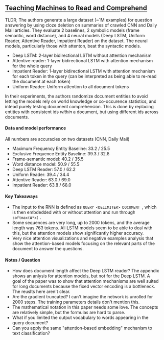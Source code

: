## [Teaching Machines to Read and Comprehend](http://arxiv.org/abs/1506.03340)

TLDR; The authors generate a large dataset (~1M examples) for question answering by using cloze deletion on summaries of crawled CNN and Daily Mail articles. They evaluate 2 baselines, 2 symbolic models (frame semantic, word distance), and 4 neural models (Deep LSTM, Uniform Reader, Attentive Reader, Impatient Reader) on the dataset. The neural models, particularly those with attenton, beat the syntactic models.

- Deep LSTM: 2-layer bidirectional LSTM without attention mechanism
- Attentive reader: 1-layer bidirectional LSTM with attention mechanism for the whole query
- Impatient Reader: 1-layer bidirectional LSTM with attention mechanism for each token in the query (can be interpreted as being able to re-read the document at each token)
- Uniform Reader: Uniform attention to all document tokens

In their experiments, the authors randomize document entities to avoid letting the models rely on world knowledge or co-occurence statistics, and intead purely testing document comprehension. This is done by replacing entities with consistent ids *within* a document, but using different ids across documents.

#### Data and model performance

All numbers are accuracies on two datasets (CNN, Daily Mail)

- Maximum Frequency Entity Baseline: 33.2 / 25.5
- Exclusive Frequence Entity Baseline: 39.3 / 32.8
- Frame-semantic model: 40.2 / 35.5
- Word distance model: 50.9 / 55.5
- Deep LSTM Reader: 57.0 / 62.2
- Uniform Reader: 39.4 / 34.4
- Attentive Reader: 63.0 / 69.0
- Impatient Reader: 63.8 / 68.0


#### Key Takeaways

- The input to the RNN is defined as `QUERY <DELIMITER> DOCUMENT `, which is then embdedded with or without attention and run through `softmax(W*x)` .
- Some sequences are very long, up to 2000 tokens, and the average length was 763 tokens. All LSTM models seem to be able to deal with this, but the attention models show significantly higher accuracy.
- Very nice attention visualizations and negative examples analysis that show the attention-based models focusing on the relevant parts of the document to answer the questions.


#### Notes / Question

- How does document length affect the Deep LSTM reader? The appendix shows an anlysis for attention models, but not for the Deep LSTM. A goal of the paper was to show that attention mechanisms are well suited for long documents because the fixed vector encoding is a bottleneck. The reuslts here aren't clear.
- Are the gradient truncated? I can't imagine the network is unrolled for 2000 steps. The training parameters details don't mention this.
- The mathematical notation in this paper needs some love. The concepts are relatively simple, but the formulas are hard to parse.
- What if you limited the output vocabulary to words appearing in the query document?
- Can you apply the same "attention-based embedding" mechanism to text classification?
